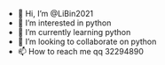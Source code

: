 - 👋 Hi, I’m @LiBin2021
- 👀 I’m interested in python
- 🌱 I’m currently learning python
- 💞️ I’m looking to collaborate on python
- 📫 How to reach me qq 32294890

<!---
LiBin2021/LiBin2021 is a ✨ special ✨ repository because its `README.md` (this file) appears on your GitHub profile.
You can click the Preview link to take a look at your changes.
--->
